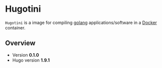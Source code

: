 # Hugotini #

`Hugotini` is a image for compiling [golang](https://golang.org) applications/software in a [Docker](https://www.docker.com) container.

## Overview ##

* Version **0.1.0**
* Hugo version **1.9.1**